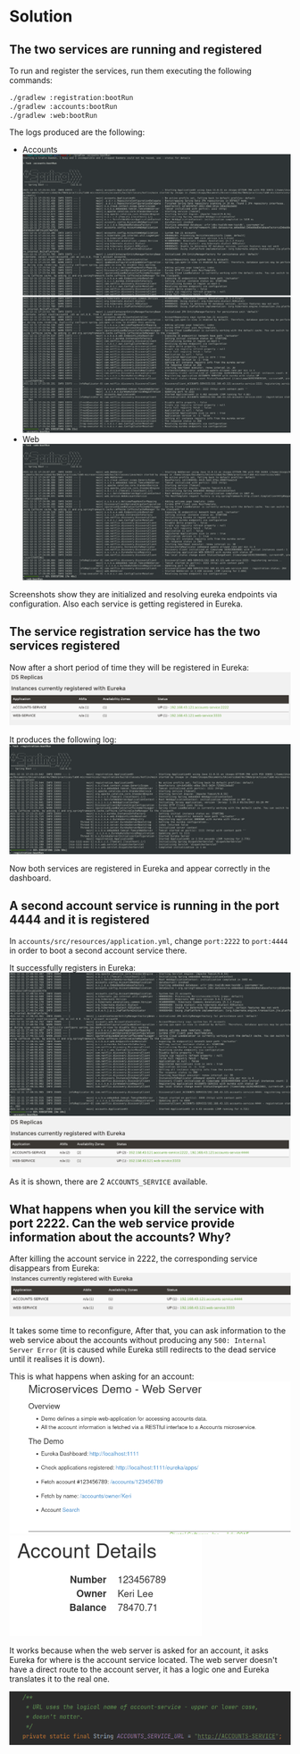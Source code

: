 # Solution
## The two services are running and registered 
To run and register the services, run them executing the following commands:
```
./gradlew :registration:bootRun
./gradlew :accounts:bootRun
./gradlew :web:bootRun
```


The logs produced are the following:
- Accounts
  ![Accounts_log_p1](img/1-accounts_log_1.png)
  ![Accounts_log_p2](img/1-accounts_log_2.png)
- Web
  ![Web_log](img/1-web_log.png)

Screenshots show they are initialized and resolving eureka endpoints via configuration.
Also each service is getting registered in Eureka.
## The service registration service has the two services registered

Now after a short period of time they will be registered in Eureka:
![Eureka dashboard](img/1-servicios_registrados.png)

It produces the following log:
![Eureka_log](img/1-eureka_log.png)

Now both services are registered in Eureka and appear correctly in the dashboard.
## A second account service is running in the port 4444 and it is registered
In `accounts/src/resources/application.yml`, change `port:2222` to `port:4444` in order to boot
a second account service there.

It successfully registers in Eureka:
![Second_account_registered](img/3-accounts_second_registered.png)
![Eureka_second_account_registered](img/3-eureka_2_accounts.png)

As it is shown, there are 2 `ACCOUNTS_SERVICE` available.

## What happens when you kill the service with port 2222. Can the web service provide information about the accounts? Why?

After killing the account service in 2222, the corresponding service disappears from Eureka:
![Eureka_dashboard_2222_killed](img/4-eureka_dashboard_kill2222.png)

It takes some time to reconfigure, After that, you can ask information to the web service about
the accounts without producing any `500: Internal Server Error` (it is caused while Eureka still redirects to the dead
service until it realises it is down).

This is what happens when asking for an account:
![Web_service_main](img/4-web_server.png)
![Web_service_asked_account](img/4-web_account_asked.png)

It works because when the web server is asked for an account, it asks Eureka for where is the account
service located. The web server doesn't have a direct route to the account server, it has a logic one
and Eureka translates it to the real one.

![Account_service_url_code](img/4-account_service_url.png)